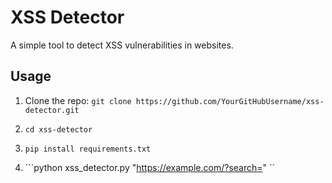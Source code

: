 # XSS Detector
A simple tool to detect XSS vulnerabilities in websites.

## Usage
1. Clone the repo: ```git clone https://github.com/YourGitHubUsername/xss-detector.git```

2. ```cd xss-detector```

3. ```pip install requirements.txt```

4. ```python xss_detector.py "https://example.com/?search=" ``


